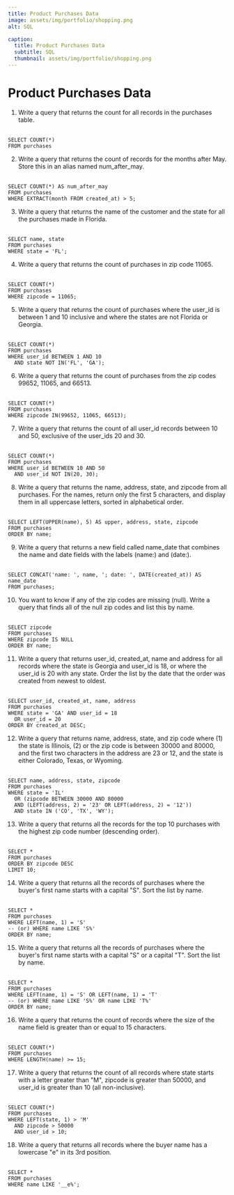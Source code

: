 ```yaml
---
title: Product Purchases Data
image: assets/img/portfolio/shopping.png
alt: SQL

caption:
  title: Product Purchases Data
  subtitle: SQL
  thumbnail: assets/img/portfolio/shopping.png
---
```


# Product Purchases Data

1. Write a query that returns the count for all records in the purchases table.  <br><br>
```
SELECT COUNT(*)
FROM purchases
```

2. Write a query that returns the count of records for the months after May. Store this in an alias named num_after_may.  <br><br>
```
SELECT COUNT(*) AS num_after_may
FROM purchases
WHERE EXTRACT(month FROM created_at) > 5;
```

3. Write a query that returns the name of the customer and the state for all the purchases made in Florida.  <br><br>
```
SELECT name, state
FROM purchases
WHERE state = 'FL';
```

4. Write a query that returns the count of purchases in zip code 11065.  <br><br>
```
SELECT COUNT(*)
FROM purchases
WHERE zipcode = 11065;
```

5. Write a query that returns the count of purchases where the user_id is between 1 and 10 inclusive and where the states are not Florida or Georgia.  <br><br>
````
SELECT COUNT(*)
FROM purchases
WHERE user_id BETWEEN 1 AND 10
  AND state NOT IN('FL', 'GA');
````

6. Write a query that returns the count of purchases from the zip codes 99652, 11065, and 66513.  <br><br>
```
SELECT COUNT(*)
FROM purchases
WHERE zipcode IN(99652, 11065, 66513);
```

7. Write a query that returns the count of all user_id records between 10 and 50, exclusive of the user_ids 20 and 30.  <br><br>
````
SELECT COUNT(*)
FROM purchases
WHERE user_id BETWEEN 10 AND 50
  AND user_id NOT IN(20, 30);
````

8. Write a query that returns the name, address, state, and zipcode from all purchases. For the names, return only the first 5 characters, and display them in all uppercase letters, sorted in alphabetical order.  <br><br>
```
SELECT LEFT(UPPER(name), 5) AS upper, address, state, zipcode
FROM purchases
ORDER BY name;
```

9. Write a query that returns a new field called name_date that combines the name and date fields with the labels (name:) and (date:).  <br><br>
```
SELECT CONCAT('name: ', name, '; date: ', DATE(created_at)) AS name_date
FROM purchases;
```

10. You want to know if any of the zip codes are missing (null). Write a query that finds all of the null zip codes and list this by name.<br><br>  
````
SELECT zipcode
FROM purchases
WHERE zipcode IS NULL
ORDER BY name;
````

11. Write a query that returns user_id, created_at, name and address for all records where the state is Georgia and user_id is 18, or where the user_id is 20 with any state. Order the list by the date that the order was created from newest to oldest.  <br><br>
`````
SELECT user_id, created_at, name, address
FROM purchases
WHERE state = 'GA' AND user_id = 18
  OR user_id = 20
ORDER BY created_at DESC;
`````

12. Write a query that returns name, address, state, and zip code where (1) the state is Illinois, (2) or the zip code is between 30000 and 80000, and the first two characters in the address are 23 or 12, and the state is either Colorado, Texas, or Wyoming.  <br><br>
``````
SELECT name, address, state, zipcode
FROM purchases
WHERE state = 'IL' 
  OR (zipcode BETWEEN 30000 AND 80000
  AND (LEFT(address, 2) = '23' OR LEFT(address, 2) = '12'))
  AND state IN ('CO', 'TX', 'WY');
``````

13. Write a query that returns all the records for the top 10 purchases with the highest zip code number (descending order).  <br><br>
````
SELECT *
FROM purchases
ORDER BY zipcode DESC
LIMIT 10;
````

14. Write a query that returns all the records of purchases where the buyer's first name starts with a capital "S". Sort the list by name.  <br><br>
`````
SELECT *
FROM purchases
WHERE LEFT(name, 1) = 'S'
-- (or) WHERE name LIKE 'S%'
ORDER BY name;
`````

15. Write a query that returns all the records of purchases where the buyer's first name starts with a capital "S" or a capital "T". Sort the list by name.  <br><br>
`````
SELECT *
FROM purchases
WHERE LEFT(name, 1) = 'S' OR LEFT(name, 1) = 'T'
-- (or) WHERE name LIKE 'S%' OR name LIKE 'T%'
ORDER BY name;
`````

16. Write a query that returns the count of records where the size of the name field is greater than or equal to 15 characters.  <br><br>
```
SELECT COUNT(*)
FROM purchases
WHERE LENGTH(name) >= 15;
```

17. Write a query that returns the count of all records where state starts with a letter greater than "M", zipcode is greater than 50000, and user_id is greater than 10 (all non-inclusive).  <br><br>
`````
SELECT COUNT(*)
FROM purchases
WHERE LEFT(state, 1) > 'M'
  AND zipcode > 50000
  AND user_id > 10;
`````

18. Write a query that returns all records where the buyer name has a lowercase "e" in its 3rd position.  <br><br>
```
SELECT *
FROM purchases
WHERE name LIKE '__e%';
```
